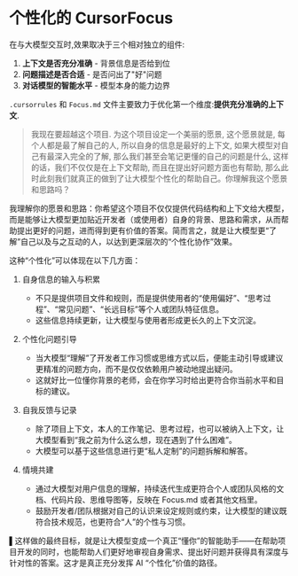 # 个性化的 CursorFocus

在与大模型交互时,效果取决于三个相对独立的组件:
1. **上下文是否充分准确** - 背景信息是否给到位
2. **问题描述是否合适** - 是否问出了"好"问题
3. **对话模型的智能水平** - 模型本身的能力边界

`.cursorrules` 和 `Focus.md` 文件主要致力于优化第一个维度:**提供充分准确的上下文**. 


> 我现在要超越这个项目. 为这个项目设定一个美丽的愿景, 这个愿景就是, 每个人都是最了解自己的人, 所以自身的信息是最好的上下文, 如果大模型对自己有最深入完全的了解, 那么我们甚至会笔记更懂的自己的问题是什么, 这样的话，我们不仅仅是在上下文帮助, 而且在提出好问题方面也有帮助, 那么此时此刻我们就真正的做到了让大模型个性化的帮助自己。你理解我这个愿景和思路吗？

我理解你的愿景和思路：你希望这个项目不仅仅提供代码结构和上下文给大模型，而是能够让大模型更加贴近开发者（或使用者）自身的背景、思路和需求，从而帮助提出更好的问题，进而得到更有价值的答案。简而言之，就是让大模型更“了解”自己以及与之互动的人，以达到更深层次的“个性化协作”效果。

这种“个性化”可以体现在以下几方面：

1. 自身信息的输入与积累  
   - 不只是提供项目文件和规则，而是提供使用者的“使用偏好”、“思考过程”、“常见问题”、“长远目标”等个人或团队特征信息。  
   - 这些信息持续更新，让大模型与使用者形成更长久的上下文沉淀。

2. 个性化问题引导  
   - 当大模型“理解”了开发者工作习惯或思维方式以后，便能主动引导或建议更精准的问题方向，而不是仅仅依赖用户被动地提出疑问。  
   - 这就好比一位懂你背景的老师，会在你学习时给出更符合你当前水平和目标的建议。

3. 自我反馈与记录  
   - 除了项目上下文，本人的工作笔记、思考过程，也可以被纳入上下文，让大模型看到“我之前为什么这么想，现在遇到了什么困难”。  
   - 大模型可以基于这些信息进行更“私人定制”的问题拆解和解答。

4. 情境共建  
   - 通过大模型对用户信息的理解，持续迭代生成更符合个人或团队风格的文档、代码片段、思维导图等，反映在 Focus.md 或者其他文档里。  
   - 鼓励开发者/团队根据对自己的认识来设定规则或约束，让大模型的建议既符合技术规范，也更符合“人”的个性与习惯。

▌这样做的最终目标，就是让大模型变成一个真正“懂你”的智能助手——在帮助项目开发的同时，也能帮助人们更好地审视自身需求、提出好问题并获得具有深度与针对性的答案。这才是真正充分发挥 AI “个性化”价值的路径。


